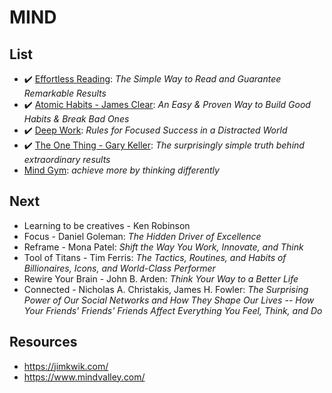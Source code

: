 # MIND

## List

- :heavy_check_mark: [Effortless Reading](./efforless-reading.md): 
*The Simple Way to Read and Guarantee Remarkable Results*
- :heavy_check_mark: [Atomic Habits - James Clear](./atomic-habits.md): *An Easy & Proven Way to Build Good Habits & Break Bad Ones*
- :heavy_check_mark: [Deep Work](./deep-work.md): *Rules for Focused Success in a Distracted World*
- :heavy_check_mark: [The One Thing - Gary Keller](./the-one-thing.md): *The surprisingly simple truth behind extraordinary results*
- [Mind Gym](./mind-gym.md): *achieve more by thinking differently*


## Next
- Learning to be creatives - Ken Robinson
- Focus - Daniel Goleman: *The Hidden Driver of Excellence*
- Reframe - Mona Patel: *Shift the Way You Work, Innovate, and Think*
- Tool of Titans - Tim Ferris: *The Tactics, Routines, and Habits of Billionaires, Icons, and World-Class Performer*
- Rewire Your Brain - John B. Arden: *Think Your Way to a Better Life*
- Connected - Nicholas A. Christakis, James H. Fowler: *The Surprising Power of Our Social Networks and How They Shape Our Lives -- How Your Friends' Friends' Friends Affect Everything You Feel, Think, and Do*


## Resources
- https://jimkwik.com/
- https://www.mindvalley.com/